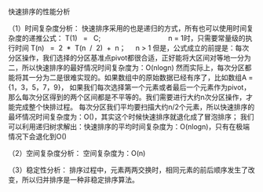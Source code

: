  快速排序的性能分析
 
（1）时间复杂度分析：
快速排序采用的也是递归的方式，所有也可以使用时间复杂度的递推公式：
T(1)   =   C;                                   n = 1时，只需要常量级的执行时间
T(n)   =  2  *  T(n  /  2)  +  n；     n > 1
但是，公式成立的前提是：每次分区操作，我们选择的分区基准点pivot都很合适，正好能将大区间对等地一分为二，所以快速排序的最好情况时间复杂度为：O(nlogn)
然而实际上，每次分区都能将其一分为二是很难实现的。如果数组中的原始数据已经有序了，比如数组A = {1，3，5，7，9}，
如果我们每次选择第一个元素或者最后一个元素作为pivot，那么每次分区得到的两个区间都是不平等的。我们需要进行大约n次分区操作，才能完成整个快排过程。
每次分区我们平均要扫描大约n/2个元素，所以快速排序的最坏情况时间复杂度为：O()，其实这个时候快速排序就退化成了冒泡排序；
我们可以利用递归树求解出：快速排序的平均时间复杂度为：O(nlogn)，只有在极端情况下会退化到O()

（2）空间复杂度分析：
空间复杂度为：O(n)

（3）稳定性分析：
排序过程中，元素两两交换时，相同元素的前后顺序发生了改变，所以归并排序是一种非稳定排序算法。
